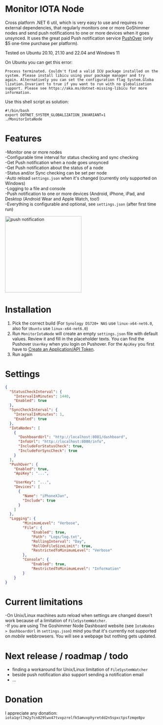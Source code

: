 # Monitor IOTA Node
Cross platform .NET 6 util, which is very easy to use and requires no external dependencies, that regularly monitors one or more GoShimmer nodes and send push notifications to one or more devices when it goes unsynced. It uses the great paid Push notification service [PushOver](https://pushover.net/) (only $5 one-time purchase per platform).

Tested on Ubuntu 20.10, 21.10 and 22.04 and Windows 11

On Ubuntu you can get this error:
```console
Process terminated. Couldn't find a valid ICU package installed on the system. Please install libicu using your package manager and try again. Alternatively you can set the configuration flag System.Globa
lization.Invariant to true if you want to run with no globalization support. Please see https://aka.ms/dotnet-missing-libicu for more information. 
```

Use this shell script as solution:
```console
#!/bin/bash
export DOTNET_SYSTEM_GLOBALIZATION_INVARIANT=1
./MonitorIotaNode
```

# Features
-Monitor one or more nodes  
-Configurable time interval for status checking and sync checking  
-Get Push notification when a node goes unsynced  
-Get Push notification about the status of a node  
-Status and/or Sync checking can be set per node  
-Auto reload `settings.json` when it's changed (currently only supported on Windows)  
-Logging to a file and console  
-Push notification to one or more devices (Android, iPhone, iPad, and Desktop (Android Wear and Apple Watch, too!)  
-Everything is configurable and optional, see `settings.json` (after first time run)  

<img src="https://user-images.githubusercontent.com/13236774/139660066-e8650529-42a3-442e-9dc6-79de4ddda25c.PNG" alt="push notification" width="250"/>

# Installation
1. Pick the correct build (For `Synology DS720+ NAS` use `linux-x64-net6.0`, also for `Ubuntu` use `linux-x64-net6.0`)
2. Run `MonitorIotaNode` will create an empty `settings.json` file with default values. Review it and fill in the placeholder texts. You can find the Pushover `UserKey` when you login on Pushover. For the `ApiKey` you first have to [Create an Application/API Token](https://pushover.net/apps/build).
3. Run again

# Settings

```json
{
  "StatusCheckInterval": {
    "IntervalInMinutes": 1440,
    "Enabled": true
  },
  "SyncCheckInterval": {
    "IntervalInMinutes": 1,
    "Enabled": true
  },
  "IotaNodes": [
    {
      "DashboardUrl": "http://localhost:8081/dashboard",
      "InfoUrl": "http://localhost:8080/info",
      "IncludeForStatusCheck": true,
      "IncludeForSyncCheck": true
    }
  ],
  "PushOver": {
    "Enabled": true,
    "ApiKey": "...",

    "UserKey": "...",
    "Devices": [
      {
        "Name": "iPhoneXJan",
        "Include": true
      }
    ]
  },
  "Logging": {
        "MinimumLevel": "Verbose",
        "File": {
            "Enabled": true,
            "Path": "Logs/log.txt",
            "RollingInterval": "Day",
            "RollOnFileSizeLimit": true,
            "RestrictedToMinimumLevel": "Verbose"
        },
        "Console": {
            "Enabled": true,
            "RestrictedToMinimumLevel": "Information"
        }
    }  
}

```
# Current limitations
-On Unix/Linux machines auto reload when settings are changed doesn't work because of a limitation of `FileSystemWatcher`.  
-If you are using The Goshimmer Node Dashboard website (see `IotaNodes > DashboardUrl` in `settings.json`) mind you that it's currently not supported on _mobile_ webbrowsers. You will see a webpage but nothing gets updated.

# Next release / roadmap / todo
- finding a workaround for Unix/Linux limitation of `FileSystemWatcher`  
- beside push notification also support sending a notification email  
- ...

# Donation

I appreciate any donation: `iota1qrl7m2y7cn829lwx47tvxpzrelfk5amvxphyretdd2n5spxctpsfzmqe8pv`
